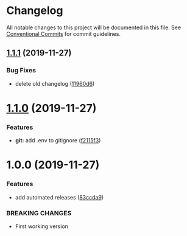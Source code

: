 # Changelog

All notable changes to this project will be documented in this file. See
[Conventional Commits](https://conventionalcommits.org) for commit guidelines.

## [1.1.1](https://github.com/cibergarri/poc-automated-releases/compare/v1.1.0...v1.1.1) (2019-11-27)


### Bug Fixes

* delete old changelog ([11960d6](https://github.com/cibergarri/poc-automated-releases/commit/11960d642917b53e4f838a81b0c036c430f31711))

# [1.1.0](https://github.com/cibergarri/poc-automated-releases/compare/v1.0.0...v1.1.0) (2019-11-27)


### Features

* **git:** add .env to gitignore ([f2115f3](https://github.com/cibergarri/poc-automated-releases/commit/f2115f3049c7e14a671e72459eb5fc7811e637d7))

# 1.0.0 (2019-11-27)


### Features

* add automated releases ([83ccda9](https://github.com/cibergarri/poc-automated-releases/commit/83ccda94a11e6adbe5c4dc6fcade0aa80e89538d))


### BREAKING CHANGES

* First working version
